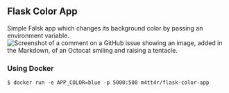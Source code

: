 ## Flask Color App

Simple Falsk app which changes its background color by passing an environment variable.
![Screenshot of a comment on a GitHub issue showing an image, added in the Markdown, of an Octocat smiling and raising a tentacle.](https://myoctocat.com/assets/images/base-octocat.svg)

### Using Docker
```
$ docker run -e APP_COLOR=blue -p 5000:500 m4tt4r/flask-color-app
```
